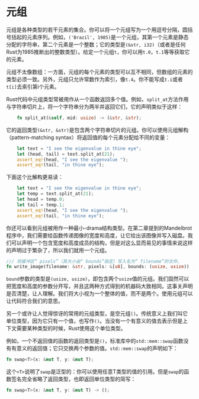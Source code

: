 # 元组
元组是各种类型的若干元素的集合。你可以将一个元组写为一个用逗号分隔，圆括号括起的元素序列。例如，`('Brazil', 1985)`是一个元组，其第一个元素是静态分配的字符串，第二个元素是一个整数；它的类型是`(&str, i32)`（或者是任何Rust为1985推断出的整数类型）。给定一个元组`t`，你可以用`t.0`，`t.1`等等获取它的元素。

元组不太像数组：一方面，元组的每个元素的类型可以互不相同，但数组的元素的类型必须一致。另外，元组只允许常数作为索引，像`t.4`。你不能写成`t.i`或者`t[i]`去索引第i个元素。

Rust代码中元组类型常被用作从一个函数返回多个值。例如，`split_at`方法作用与字符串切片上，将一个字符串分为两半并返回它们，它的声明类似于这样：
```rust
    fn split_at(&self, mid: usize) -> (&str, &str);

```

它的返回类型`(&str, &str)`是包含两个字符串切片的元组。你可以使用元组解构（pattern-matching syntax）将返回值的每个元素分配给不同的变量：
```rust
    let text = "I see the eigenvalue in thine eye";
    let (head, tail) = text.split_at(21);
    assert_eq!(head, "I see the eigenvalue ");
    assert_eq!(tail, "in thine eye");

```
下面这个比解构更易读：
```rust
    let text = "I see the eigenvalue in thine eye";
    let temp = text.split_at(21);
    let head = temp.0;
    let tail = temp.1;
    assert_eq!(head, "I see the eigenvalue ");
    assert_eq!(tail, "in thine eye");

```

你还可以看到元组被用作一种最小-drama结构类型。在第二章提到的Mandelbrot程序中，我们需要给函数传递图像的宽度和高度，让它绘出该图像并写入磁盘。我们可以声明一个包含宽度和高度成员的结构，但是对这么显而易见的事情来说这样的声明过于繁杂了，所以我们就用一个元组。
```rust
/// 将缓冲区“ pixels”（其大小由“ bounds”指定）写入名为“ filename”的文件。
fn write_image(filename: &str, pixels: &[u8], bounds: (usize, usize)) -> Result<(), std::io::Error> { ... }

```
`bound`参数的类型是`(usize, usize)`，即包含两个`usize`值的元组。我们固然可以把宽度和高度的参数分开写，并且这两种方式得到的机器码大致相同。这事关声明是否清楚，让人理解。我们将大小视为一个整体的值，而不是两个。使用元组可以让代码符合我们的意思。


另一个或许让人觉得惊讶的常用的元组类型，是空元组`()`。传统意义上我们叫它单位类型，因为它只有一个值，也写作`()`。当没有一个有意义的值去表示但是上下文需要某种类型的时候，Rust使用这个单位类型。


例如，一个不返回值的函数的返回类型是`()`，标准库中的`std::mem::swap`函数没有有意义的返回值；它只交换两个参数的值。`std::mem::swap`的声明如下：

```rust
fn swap<T>(x: &mut T, y: &mut T);
```

这个`<T>`说明了`swap`是泛型的：你可以使用任意T类型的值的引用。但是`swap`的函数签名完全省略了返回类型，也即返回单位类型的简写：

```rust
fn swap<T>(x: &mut T, y: &mut T) -> ();
```



